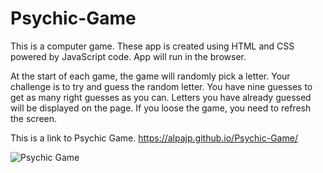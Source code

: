 # Psychic-Game

This is a computer game. These app is created using HTML and CSS powered by JavaScript code. App will run in the browser.

At the start of each game, the game will randomly pick a letter. Your challenge is to try and guess the random letter. You have nine guesses to get as many right guesses as you can. Letters you have already guessed will be displayed on the page. If you loose the game, you need to refresh the screen.  

This is a link to Psychic Game. https://alpajp.github.io/Psychic-Game/

![Psychic Game](https://user-images.githubusercontent.com/45401358/59455861-086d8a80-8de3-11e9-82b6-bb89a4ea526e.PNG)
